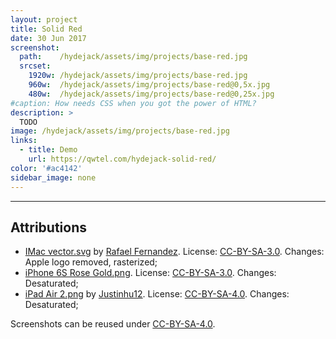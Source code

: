 ```yaml
---
layout: project
title: Solid Red
date: 30 Jun 2017
screenshot:
  path:    /hydejack/assets/img/projects/base-red.jpg
  srcset:
    1920w: /hydejack/assets/img/projects/base-red.jpg
    960w:  /hydejack/assets/img/projects/base-red@0,5x.jpg
    480w:  /hydejack/assets/img/projects/base-red@0,25x.jpg
#caption: How needs CSS when you got the power of HTML?
description: >
  TODO
image: /hydejack/assets/img/projects/base-red.jpg
links:
  - title: Demo
    url: https://qwtel.com/hydejack-solid-red/
color: '#ac4142'
sidebar_image: none
---
```


***

## Attributions
* [IMac vector.svg](https://commons.wikimedia.org/wiki/File:IMac_vector.svg)
  by [Rafael Fernandez](https://commons.wikimedia.org/wiki/User:TheGoldenBox).
  License: [CC-BY-SA-3.0]. Changes: Apple logo removed, rasterized;
* [iPhone 6S Rose Gold.png](https://commons.wikimedia.org/wiki/File:IPhone_6S_Rose_Gold.png).
  License: [CC-BY-SA-3.0]. Changes: Desaturated;
* [iPad Air 2.png](https://commons.wikimedia.org/wiki/File:IPad_Air_2.png)
  by [Justinhu12](https://commons.wikimedia.org/wiki/User:Justinhu12).
  License: [CC-BY-SA-4.0]. Changes: Desaturated;

Screenshots can be reused under [CC-BY-SA-4.0].

[CC-BY-SA-4.0]: https://creativecommons.org/licenses/by-sa/4.0/
[CC-BY-SA-3.0]: https://creativecommons.org/licenses/by-sa/3.0/

